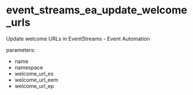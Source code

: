 # event_streams_ea_update_welcome_urls

Update welcome URLs in EventStreams - Event Automation
  
parameters:
- name 
- namespace
- welcome_url_es
- welcome_url_eem
- welcome_url_ep
